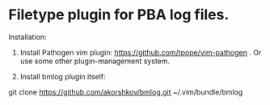 Filetype plugin for PBA log files.
==================================

Installation:

1. Install Pathogen vim plugin: https://github.com/tpope/vim-pathogen .
Or use some other plugin-management system.

2. Install bmlog plugin itself:

git clone https://github.com/akorshkov/bmlog.git ~/.vim/bundle/bmlog
